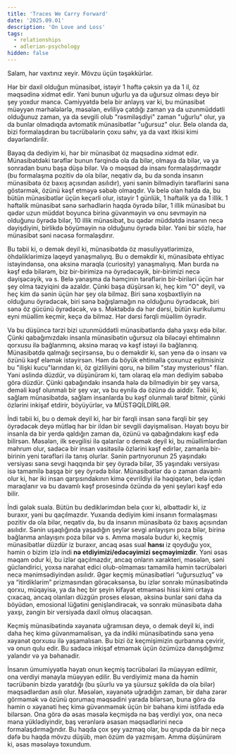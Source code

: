 ```yaml
---
title: 'Traces We Carry Forward'
date: '2025.09.01'
description: 'On Love and Loss'
tags:
  - relationships
  - adlerian-psychology
hidden: false
---
```


Salam, hər vaxtınız xeyir. Mövzu üçün təşəkkürlər.

Hər bir daxil olduğun münasibət, istəyir 1 həftə çəksin ya da 1 il, öz məqsədinə xidmət edir. Yəni bunun uğurlu ya da uğursuz olması deyə bir şey yoxdur məncə. Cəmiyyətdə belə bir anlayış var ki, bu münasibət müəyyən mərhələlərlə, məsələn, evliliyə çatdığı zaman ya da uzunmüddətli olduğunuz zaman, ya da sevgili olub "rəsmi­ləşdiyi" zaman "uğurlu" olur, ya da bunlar olmadıqda avtomatik münasibətlər "uğursuz" olur. Belə olanda da, bizi formalaşdıran bu təcrübələrin çoxu səhv, ya da vaxt itkisi kimi dəyərləndirilir.

Bayaq da dediyim ki, hər bir münasibət öz məqsədinə xidmət edir. Münasibətdəki tərəflər bunun fərqində ola da bilər, olmaya da bilər, və ya sonradan bunu başa düşə bilər. Və o məqsəd də insanı formalaşdırmaqdır (bu formalaşma pozitiv də ola bilər, neqativ də, bu da sonda insanın münasibətə öz baxış açısından asılıdır), yəni sənin bilmədiyin tərəflərini sənə göstərmək, özünü kəşf etməyə səbəb olmaqdır. Və belə olan halda da, bu bütün münasibətlər üçün keçərli olur, istəyir 1 günlük, 1 həftəlik ya da 1 illik. 1 həftəlik münasibət sənə sərhədlərin haqda öyrədə bilər, 1 illik münasibət bu qədər uzun müddət boyunca birinə güvənməyin və onu sevməyin nə olduğunu öyrədə bilər, 10 illik münasibət, bu qədər müddətdə insanın necə dəyişdiyini, birlikdə böyüməyin nə olduğunu öyrədə bilər. Yəni bir sözlə, hər münasibət səni nəcə­sə formalaşdırır.

Bu təbii ki, o demək deyil ki, münasibətdə öz məsuliyyətlərimizə, öhdəliklərimizə laqeyd yanaşmalıyıq. Bu o deməkdir ki, münasibətə ehtiyac istəyindənsə, ona əksinə maraqla (curiosity) yanaşmalıyıq. Mən burda nə kəşf edə bilərəm, biz bir-birimizə nə öyrədəcəyik, bir-birimizi necə dəyişəcəyik, və s. Belə yanaşma da həmçinin tərəflərin bir-biriləri üçün hər şey olma təzyiqini də azaldır. Çünki başa düşürsən ki, heç kim "O" deyil, və heç kim də sənin üçün hər şey ola bilməz. Biri sənə xoşbəxtliyin nə olduğunu öyrədəcək, biri sənə bağışlamağın nə olduğunu öyrədəcək, biri sənə öz gücünü öyrədəcək, və s. Məktəbdə də hər dərsi, bütün kurikulumu eyni müəllim keçmir, keçə də bilməz. Hər dərsi fərqli müəllim öyrədir.

Və bu düşüncə tərzi bizi uzunmüddətli münasibətlərdə daha yaxşı edə bilər. Çünki qabağımızdakı insanla münasibətin uğursuz ola biləcəyi ehtimalının qorxusu ilə bağlanmırıq, əksinə maraq və kəşf istəyi ilə bağlanırıq. Münasibətdə qalmağı seçirsənsə, bu o deməkdir ki, sən yenə də o insanı və özünü kəşf eləmək istəyirsən. Həm də böyük ehtimalla çoxunuz eşitmisiniz bu "ilişki kucu"larından ki, öz gizliliyini qoru, nə bilim "stay mysterious" filan. Yəni əslində düzdür, və düşünürəm ki, tam olaraq elə mən dediyim səbəbə görə düzdür. Çünki qabağındakı insanda hələ də bilmədiyin bir şey varsa, deməli kəşf olunmalı bir şey var, və bu eynilə də özünə də aiddir. Təbii ki, sağlam münasibətdə, sağlam insanlarda bu kəşf olunmalı tərəf bitmir, çünki özlərini inkişaf etdirir, böyüyürlər, və MÜSTƏQİLDİRLƏR.

İndi təbii ki, bu o demək deyil ki, hər bir fərqli insan sənə fərqli bir şey öyrədəcək deyə mütləq hər bir ildən bir sevgili dəyişməlisən. Həyatı boyu bir insanla da bir yerdə qaldığın zaman da, özünü və qabağındakı­nı kəşf edə bilirsən. Məsələn, ilk sevgilisi ilə qalanlar o demək deyil ki, bu müəllimlərdən məhrum olur, sadəcə bir insan vasitəsilə özlərini kəşf edirlər, zamanla bir-birinin yeni tərəfləri ilə tanış olurlar. Sənin partnyorunun 25 yaşındakı versiyası sənə sevgi haqqında bir şey öyrədə bilər, 35 yaşındakı versiyası isə tamamilə başqa bir şey öyrədə bilər. Münasibətlər də o zaman davamlı olur ki, hər iki insan qarşısındakının kimə çevrildiyi ilə həqiqətən, belə içdən maraqlanır və bu davamlı kəşf prosesində özündə də yeni şeyləri kəşf edə bilir.

İndi gələk suala. Bütün bu dediklərimdən belə çıxır ki, əlbəttədir ki, iz buraxır, yəni bu qaçılmazdır. Yuxarıda dediyim kimi insanın formalaşması pozitiv də ola bilər, neqativ də, bu da insanın münasibətə öz baxış açısından asılıdır. Sənin uşaqlığında yaşadığın şeylər sevgi anlayışını poza bilər, birinə bağlanma anlayışını poza bilər və s. Amma məsələ budur ki, keçmiş münasibətlər düzdür iz buraxır, ancaq əsas sual **hansı** iz qoyduğu yox, həmin o bizim izlə indi **nə etdiyimizi/edəcəyimizi seçməyimizdir**.  Yəni əsas məqam odur ki, bu izlər qaçılmazdır, ancaq onların xarakteri, məsələn, səni gücləndirici, yoxsa narahat edici olub-olmaması tamamilə həmin təcrübələri necə mənimsədiyindən asılıdr. Əgər keçmiş münasibətləri “uğursuzluq” və ya “itirdiklərim” prizmasından görəcəksənsə, bu izlər sonrakı münasibətində qorxu, müqayisə, ya da heç bir şeyin kifayət etməməsi hissi kimi ortaya çıxacaq, ancaq olanları düzgün proses eləsən, əksinə bunlar səni daha da böyüdən, emosional lüğətini genişləndirəcək, və sonrakı münasibətə daha yaxşı, zəngin bir versiyada daxil olmuş olacaqsan. 

Keçmiş münasibətində xəyanətə uğramısan deyə, o demək deyil ki, indi daha heç kimə güvənməməlisən, ya da indiki münasibətində sənə yenə xəyanət qorxusu ilə yaşamalısan. Bu bizi öz keçmişimizin qurbanına çevirir, və onun qulu edir. Bu sadəcə inkişaf etməmək üçün özümüzə danışdığımız yalandır və ya bəhanədir.  

İnsanın ümumiyyətlə həyatı onun keçmiş təcrübələri ilə müəyyən edilmir, ona verdiyi mənayla müəyyən edilir. Bu verdiyimiz məna da həmin təcrübənin bizdə yaratdığı (bu şüurlu və ya şüursuz şəkildə də ola bilər) məqsədlərdən asılı olur. Məsələn, xəyanətə uğradığın zaman, bir daha zərər görməmək və özünü qorumaq məqsədini yarada bilərsən, buna görə də həmin o xəyanəti heç kimə güvənməmək üçün bir bəhanə kimi istifadə edə bilərsən. Ona görə də əsas məsələ keçmişdə nə baş verdiyi yox, ona necə məna yüklədiyindir, baş verənlərə əsasən məqsədlərini necə formalaşdırmağındır. Bu haqda çox şey yazmaq olar, bu qrupda da bir neçə dəfə bu haqda mövzu düşüb, mən özüm də yazmışam. Amma düşünürəm ki, əsas məsələyə toxundum.  
